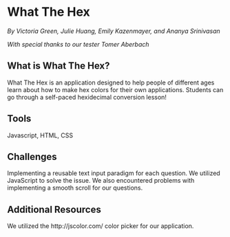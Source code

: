 # What The Hex
<p><i>By Victoria Green, Julie Huang, Emily Kazenmayer, and Ananya Srinivasan</i><p>
<p><i>With special thanks to our tester Tomer Aberbach</i><p>

<h2>What is What The Hex?</h2>
<p>What The Hex is an application designed to help people of different ages learn about how to make hex colors for their own applications. Students can go through a self-paced hexidecimal conversion lesson!</p>

<h2>Tools</h2>
Javascript, HTML, CSS

<h2>Challenges</h2>
Implementing a reusable text input paradigm for each question. We utilized JavaScript to solve the issue. We also encountered problems with implementing a smooth scroll for our questions. 

<h2>Additional Resources</h2> 
We utilized the <a>http://jscolor.com/</a> color picker for our application.

